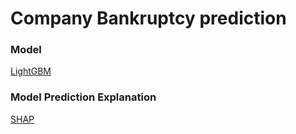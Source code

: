# Company Bankruptcy prediction

### Model
[LightGBM](https://lightgbm.readthedocs.io/en/latest/)

### Model Prediction Explanation
[SHAP](https://shap.readthedocs.io/en/latest/)

